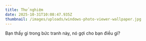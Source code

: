 ```yaml
---
title: Thử nghiệm
date: 2025-10-31T10:08:47.935Z
thumbnail: /images/uploads/windows-photo-viewer-wallpaper.jpg
---
```

Bạn thấy gì trong bức tranh này, nó gợi cho bạn điều gì?